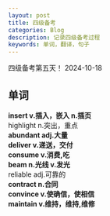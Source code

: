 ```yaml
---
layout: post
title: 四级备考
categories: Blog
description: 记录四级备考过程
keywords: 单词，翻译，句子
---    
```

四级备考第五天！ 2024-10-18  

 ## 单词
 **insert v.插入，嵌入 n.插页**  
highlight n.突出，重点  
**abundant adj.大量**  
**deliver v.递送，交付**  
**consume  v.消费,吃**  
**beam n.光线 v.发光**  
reliable adj.可靠的  
**contract n.合同**  
**convince v.使确信，使相信**  
**maintain v.维持，维持,维修**  
